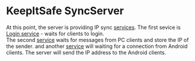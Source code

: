 KeepItSafe SyncServer
==========

At this point, the server is providing IP sync <a href="https://github.com/orensharon/SyncServer/tree/master/SyncService">services</a>.
The first sevice is <a href="https://github.com/orensharon/SyncServer/tree/master/UserLogin">Login service</a> - waits for clients to login.<br />
The second <a href="https://github.com/orensharon/SyncServer/blob/master/SyncService/IPSync.cs">service</a> waits for messages from PC clients and store the IP of the sender.
and another <a href="https://github.com/orensharon/SyncServer/blob/master/SyncService/IPGetter.cs">service</a> will waiting for a connection from Android clients. 
The server will send the IP address  to the Android clients.
